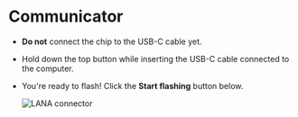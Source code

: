 # Communicator

- **Do not** connect the chip to the USB-C cable yet.
- Hold down the top button while inserting the USB-C cable connected to the computer.
- You're ready to flash! Click the **Start flashing** button below.

  ![LANA connector](/boards/images/lana.webp)
